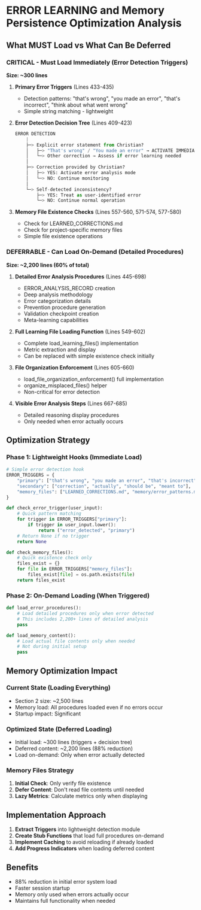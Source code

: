 # ERROR LEARNING and Memory Persistence Optimization Analysis

## What MUST Load vs What Can Be Deferred

### CRITICAL - Must Load Immediately (Error Detection Triggers)

**Size: ~300 lines**

1. **Primary Error Triggers** (Lines 433-435)
   - Detection patterns: "that's wrong", "you made an error", "that's incorrect", "think about what went wrong"
   - Simple string matching - lightweight

2. **Error Detection Decision Tree** (Lines 409-423)
   ```python
   ERROR DETECTION
       |
       ├─> Explicit error statement from Christian?
       │   ├─> "That's wrong" / "You made an error" → ACTIVATE IMMEDIATELY
       │   └─> Other correction → Assess if error learning needed
       │
       ├─> Correction provided by Christian?
       │   ├─> YES: Activate error analysis mode
       │   └─> NO: Continue monitoring
       │
       └─> Self-detected inconsistency?
           ├─> YES: Treat as user-identified error
           └─> NO: Continue normal operation
   ```

3. **Memory File Existence Checks** (Lines 557-560, 571-574, 577-580)
   - Check for LEARNED_CORRECTIONS.md
   - Check for project-specific memory files
   - Simple file existence operations

### DEFERRABLE - Can Load On-Demand (Detailed Procedures)

**Size: ~2,200 lines (60% of total)**

1. **Detailed Error Analysis Procedures** (Lines 445-698)
   - ERROR_ANALYSIS_RECORD creation
   - Deep analysis methodology
   - Error categorization details
   - Prevention procedure generation
   - Validation checkpoint creation
   - Meta-learning capabilities

2. **Full Learning File Loading Function** (Lines 549-602)
   - Complete load_learning_files() implementation
   - Metric extraction and display
   - Can be replaced with simple existence check initially

3. **File Organization Enforcement** (Lines 605-660)
   - load_file_organization_enforcement() full implementation
   - organize_misplaced_files() helper
   - Non-critical for error detection

4. **Visible Error Analysis Steps** (Lines 667-685)
   - Detailed reasoning display procedures
   - Only needed when error actually occurs

## Optimization Strategy

### Phase 1: Lightweight Hooks (Immediate Load)
```python
# Simple error detection hook
ERROR_TRIGGERS = {
    "primary": ["that's wrong", "you made an error", "that's incorrect", "think about what went wrong"],
    "secondary": ["correction", "actually", "should be", "meant to"],
    "memory_files": ["LEARNED_CORRECTIONS.md", "memory/error_patterns.md"]
}

def check_error_trigger(user_input):
    # Quick pattern matching
    for trigger in ERROR_TRIGGERS["primary"]:
        if trigger in user_input.lower():
            return ("error_detected", "primary")
    # Return None if no trigger
    return None

def check_memory_files():
    # Quick existence check only
    files_exist = {}
    for file in ERROR_TRIGGERS["memory_files"]:
        files_exist[file] = os.path.exists(file)
    return files_exist
```

### Phase 2: On-Demand Loading (When Triggered)
```python
def load_error_procedures():
    # Load detailed procedures only when error detected
    # This includes 2,200+ lines of detailed analysis
    pass

def load_memory_content():
    # Load actual file contents only when needed
    # Not during initial setup
    pass
```

## Memory Optimization Impact

### Current State (Loading Everything)
- Section 2 size: ~2,500 lines
- Memory load: All procedures loaded even if no errors occur
- Startup impact: Significant

### Optimized State (Deferred Loading)
- Initial load: ~300 lines (triggers + decision tree)
- Deferred content: ~2,200 lines (88% reduction)
- Load on-demand: Only when error actually detected

### Memory Files Strategy
1. **Initial Check**: Only verify file existence
2. **Defer Content**: Don't read file contents until needed
3. **Lazy Metrics**: Calculate metrics only when displaying

## Implementation Approach

1. **Extract Triggers** into lightweight detection module
2. **Create Stub Functions** that load full procedures on-demand
3. **Implement Caching** to avoid reloading if already loaded
4. **Add Progress Indicators** when loading deferred content

## Benefits
- 88% reduction in initial error system load
- Faster session startup
- Memory only used when errors actually occur
- Maintains full functionality when needed